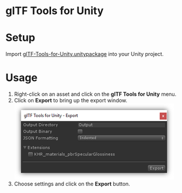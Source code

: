 # glTF Tools for Unity

# Setup

Import <a href="./glTF-Tools-for-Unity.unitypackage">glTF-Tools-for-Unity.unitypackage</a> into your Unity project.

# Usage

1. Right-click on an asset and click on the **glTF Tools for Unity** menu.
2. Click on **Export** to bring up the export window.<br>
   <img src="figures/Export.png" />
3. Choose settings and click on the **Export** button.
